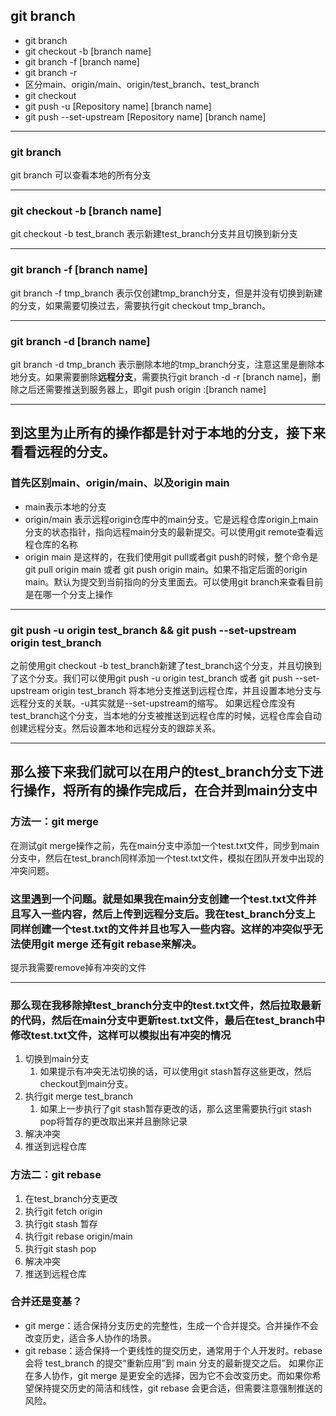 ## git branch
* git branch
* git checkout -b [branch name]
* git branch -f [branch name]
* git branch -r
* 区分main、origin/main、origin/test_branch、test_branch
* git checkout
* git push -u [Repository name] [branch name]
* git push --set-upstream [Repository name] [branch name]
***

### git branch
git branch 可以查看本地的所有分支
***

### git checkout -b [branch name]
git checkout -b test_branch 表示新建test_branch分支并且切换到新分支

***
### git branch -f [branch name]
git branch -f tmp_branch 表示仅创建tmp_branch分支，但是并没有切换到新建的分支，如果需要切换过去，需要执行git checkout tmp_branch。
 
***

### git branch -d [branch name]
git branch -d tmp_branch 表示删除本地的tmp_branch分支，注意这里是删除本地分支。如果需要删除**远程分支**，需要执行git branch -d -r [branch name]，删除之后还需要推送到服务器上，即git push origin :[branch name]


***

## 到这里为止所有的操作都是针对于本地的分支，接下来看看远程的分支。

### 首先区别main、origin/main、以及origin main
* main表示本地的分支
* origin/main 表示远程origin仓库中的main分支。它是远程仓库origin上main分支的状态指针，指向远程main分支的最新提交。可以使用git remote查看远程仓库的名称
* origin main 是这样的，在我们使用git pull或者git push的时候，整个命令是git pull origin main 或者 git push origin main。如果不指定后面的origin main。默认为提交到当前指向的分支里面去。可以使用git branch来查看目前是在哪一个分支上操作
***

### git push -u origin test_branch && git push --set-upstream origin test_branch
之前使用git checkout -b test_branch新建了test_branch这个分支，并且切换到了这个分支。我们可以使用git push -u origin test_branch 或者 git push --set-upstream origin test_branch 将本地分支推送到远程仓库，并且设置本地分支与远程分支的关联。-u其实就是--set-upstream的缩写。
如果远程仓库没有test_branch这个分支，当本地的分支被推送到远程仓库的时候，远程仓库会自动创建远程分支。然后设置本地和远程分支的跟踪关系。

***

## 那么接下来我们就可以在用户的test_branch分支下进行操作，将所有的操作完成后，在合并到main分支中

### 方法一：git merge
在测试git merge操作之前，先在main分支中添加一个test.txt文件，同步到main分支中，然后在test_branch同样添加一个test.txt文件，模拟在团队开发中出现的冲突问题。

### 这里遇到一个问题。就是如果我在main分支创建一个test.txt文件并且写入一些内容，然后上传到远程分支后。我在test_branch分支上同样创建一个test.txt的文件并且也写入一些内容。这样的冲突似乎无法使用git merge 还有git rebase来解决。
提示我需要remove掉有冲突的文件

***

### 那么现在我移除掉test_branch分支中的test.txt文件，然后拉取最新的代码，然后在main分支中更新test.txt文件，最后在test_branch中修改test.txt文件，这样可以模拟出有冲突的情况


1. 切换到main分支
   1. 如果提示有冲突无法切换的话，可以使用git stash暂存这些更改，然后checkout到main分支。
2. 执行git merge test_branch
   1. 如果上一步执行了git stash暂存更改的话，那么这里需要执行git stash pop将暂存的更改取出来并且删除记录
3. 解决冲突
4. 推送到远程仓库


### 方法二：git rebase
1. 在test_branch分支更改
2. 执行git fetch origin
3. 执行git stash 暂存
4. 执行git rebase origin/main
5. 执行git stash pop
6. 解决冲突
7. 推送到远程仓库

### 合并还是变基？
* git merge：适合保持分支历史的完整性，生成一个合并提交。合并操作不会改变历史，适合多人协作的场景。
* git rebase：适合保持一个更线性的提交历史，通常用于个人开发时。rebase 会将 test_branch 的提交“重新应用”到 main 分支的最新提交之后。
如果你正在多人协作，git merge 是更安全的选择，因为它不会改变历史。而如果你希望保持提交历史的简洁和线性，git rebase 会更合适，但需要注意强制推送的风险。

